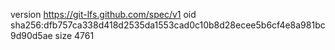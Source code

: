 version https://git-lfs.github.com/spec/v1
oid sha256:dfb757ca338d418d2535da1553cad0c10b8d28ecee5b6cf4e8a981bc9d90d5ae
size 4761
